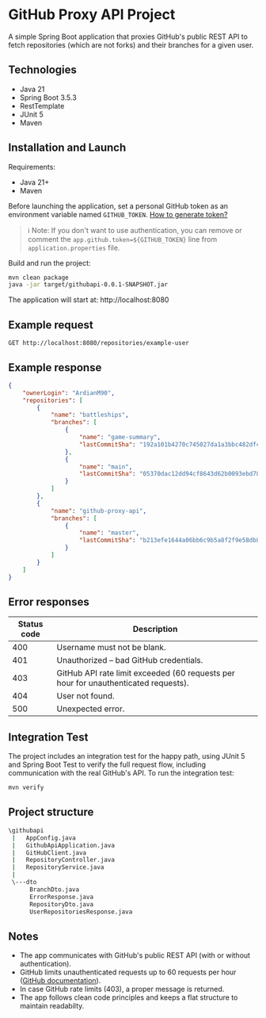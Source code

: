 # GitHub Proxy API Project

A simple Spring Boot application that proxies GitHub's public REST API to fetch repositories (which are not forks) and their branches for a given user.

## Technologies

- Java 21
- Spring Boot 3.5.3
- RestTemplate
- JUnit 5
- Maven

## Installation and Launch

Requirements:
- Java 21+
- Maven

Before launching the application, set a personal GitHub token as an environment variable named `GITHUB_TOKEN`.
[How to generate token?](https://docs.github.com/en/authentication/keeping-your-account-and-data-secure/managing-your-personal-access-tokens)

> ℹ️ Note: If you don't want to use authentication, you can remove or comment the `app.github.token=${GITHUB_TOKEN}` line from `application.properties` file.

Build and run the project:
```bash
mvn clean package
java -jar target/githubapi-0.0.1-SNAPSHOT.jar
```

The application will start at: http://localhost:8080

## Example request

```
GET http://localhost:8080/repositories/example-user
```

## Example response

```json
{
    "ownerLogin": "ArdianM90",
    "repositories": [
        {
            "name": "battleships",
            "branches": [
                {
                    "name": "game-summary",
                    "lastCommitSha": "192a101b4270c745027da1a3bbc482dfcf46ac92"
                },
                {
                    "name": "main",
                    "lastCommitSha": "05370dac12dd94cf8643d62b0093ebd78289070d"
                }
            ]
        },
        {
            "name": "github-proxy-api",
            "branches": [
                {
                    "name": "master",
                    "lastCommitSha": "b213efe1644a06bb6c9b5a8f2f9e58db8ce26ccb"
                }
            ]
        }
    ]
}
```

## Error responses
| Status code | Description                                                                         | 
|-------------|-------------------------------------------------------------------------------------|
| 400         | Username must not be blank.                                                         | 
| 401         | Unauthorized – bad GitHub credentials.                                              |
| 403         | GitHub API rate limit exceeded (60 requests per hour for unauthenticated requests). | 
| 404         | User not found.                                                                     |
| 500         | Unexpected error.                                                                   |

## Integration Test

The project includes an integration test for the happy path, using JUnit 5 and Spring Boot Test to verify the full request flow, including communication with the real GitHub's API.
To run the integration test:

```bash
mvn verify
```

## Project structure

```bash
\githubapi
 |   AppConfig.java
 |   GithubApiApplication.java
 |   GitHubClient.java
 |   RepositoryController.java
 |   RepositoryService.java
 |
 \---dto
      BranchDto.java
      ErrorResponse.java
      RepositoryDto.java
      UserRepositoriesResponse.java
```

## Notes

- The app communicates with GitHub's public REST API (with or without authentication). 
- GitHub limits unauthenticated requests up to 60 requests per hour ([GitHub documentation](https://docs.github.com/en/rest/using-the-rest-api/rate-limits-for-the-rest-api?apiVersion=2022-11-28)).
- In case GitHub rate limits (403), a proper message is returned.
- The app follows clean code principles and keeps a flat structure to maintain readabilty.
